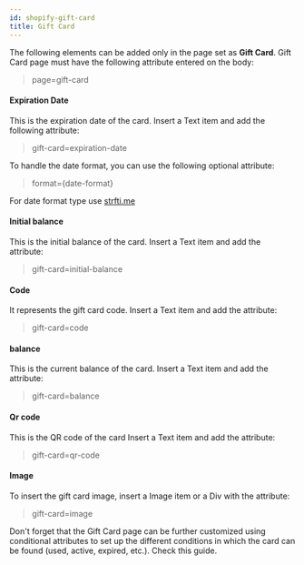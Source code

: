 ```yaml
---
id: shopify-gift-card
title: Gift Card 
---
```


The following elements can be added only in the page set as **Gift Card**.
Gift Card page must have the following attribute entered on the body:

> page=gift-card

#### Expiration Date

This is the expiration date of the card. Insert a Text item and add the following attribute:

> gift-card=expiration-date

To handle the date format, you can use the following optional attribute:

> format={date-format}

For date format type use [strfti.me](http://www.strfti.me/)

#### Initial balance

This is the initial balance of the card. Insert a Text item and add the attribute:

> gift-card=initial-balance

#### Code

It represents the gift card code. Insert a Text item and add the attribute:

> gift-card=code

#### balance

This is the current balance of the card. Insert a Text item and add the attribute:

> gift-card=balance

#### Qr code

This is the QR code of the card Insert a Text item and add the attribute:

> gift-card=qr-code

#### Image

To insert the gift card image, insert a Image item or a Div with the attribute:

> gift-card=image

Don't forget that the Gift Card page can be further customized using conditional attributes to set up the different conditions in which the card can be found (used, active, expired, etc.). Check this guide.